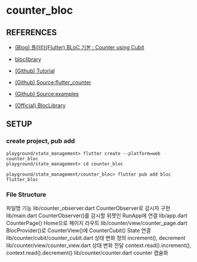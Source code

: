 # counter_bloc

## REFERENCES
- [(Blog) 플러터(Flutter) BLoC 기본 : Counter using Cubit](https://sianux1209.github.io/flutter/flutter_bloc_counter/)

- [bloclibrary](https://bloclibrary.dev/#/fluttercountertutorial)

- [(Github) Tutorial](https://github.com/felangel/bloc/blob/master/docs/fluttercountertutorial.md)

- [(Github) Source:flutter_counter](https://github.com/felangel/bloc/tree/master/examples/flutter_counter/lib)

- [(Github) Source:examples](https://github.com/felangel/bloc/tree/master/examples)

- [(Official) BlocLibrary](https://bloclibrary.dev/#/)

## SETUP

### create project, pub add
```
playground/state_management> flutter create --platform=web counter_bloc
playground/state_management> cd counter_bloc

playground/state_management/counter_bloc> flutter pub add bloc flutter_bloc

```

### File Structure

파일명	기능
lib/counter_observer.dart	CounterObserver로 감시자 구현
lib/main.dart	CounterObserver()를 감시할 위젯인 RunApp에 연결
lib/app.dart	CounterPage() Home으로 페이지 라우트
lib/counter/view/counter_page.dart	BlocProvider()로 CounterView()에 CounterCubit() State 연결
lib/counter/cubit/counter_cubit.dart	상태 변화 정의 increment(), decrement
lib/counter/view/counter_view.dart	상태 변화 전달 context.read<CounterCubit>().increment(), context.read<CounterCubit>().decrement()
lib/counter/counter.dart	counter 캡슐화
